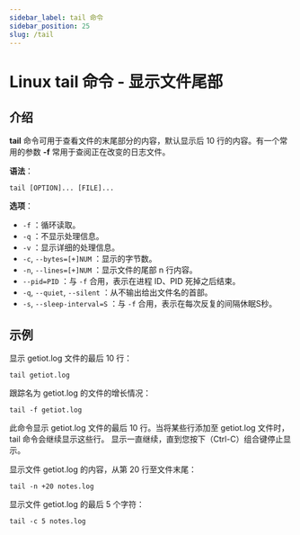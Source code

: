 ```yaml
---
sidebar_label: tail 命令
sidebar_position: 25
slug: /tail
---
```


# Linux tail 命令 - 显示文件尾部



## 介绍

**tail** 命令可用于查看文件的末尾部分的内容，默认显示后 10 行的内容。有一个常用的参数 **-f** 常用于查阅正在改变的日志文件。

**语法**：

```shell
tail [OPTION]... [FILE]...
```

**选项**：

- `-f` ：循环读取。
- `-q` ：不显示处理信息。
- `-v` ：显示详细的处理信息。
- `-c`, `--bytes=[+]NUM` ：显示的字节数。
- `-n`, `--lines=[+]NUM` ：显示文件的尾部 n 行内容。
- `--pid=PID` ：与 `-f` 合用，表示在进程 ID、PID 死掉之后结束。
- `-q`, `--quiet`, `--silent` ：从不输出给出文件名的首部。
- `-s`, `--sleep-interval=S` ：与 `-f` 合用，表示在每次反复的间隔休眠S秒。



## 示例

显示 getiot.log 文件的最后 10 行：

```shell
tail getiot.log
```

跟踪名为 getiot.log 的文件的增长情况：

```shell
tail -f getiot.log
```

此命令显示 getiot.log 文件的最后 10 行。当将某些行添加至 getiot.log 文件时，tail 命令会继续显示这些行。 显示一直继续，直到您按下（Ctrl-C）组合键停止显示。

显示文件 getiot.log 的内容，从第 20 行至文件末尾：

```shell
tail -n +20 notes.log
```

显示文件 getiot.log 的最后 5 个字符：

```shell
tail -c 5 notes.log
```


